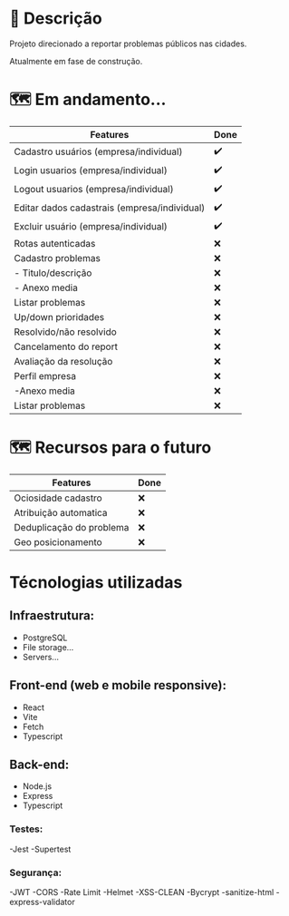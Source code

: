 # 📝 Descrição

Projeto direcionado a reportar problemas públicos nas cidades.

Atualmente em fase de construção.

# 🗺️ Em andamento...

| Features                                     | Done               |
| -------------------------------------------- | ------------------ |
| Cadastro usuários (empresa/individual)       | :heavy_check_mark: |
| Login usuarios (empresa/individual)          | :heavy_check_mark: |
| Logout usuarios (empresa/individual)         | :heavy_check_mark: |
| Editar dados cadastrais (empresa/individual) | :heavy_check_mark: |
| Excluir usuário (empresa/individual)         | :heavy_check_mark: |
| Rotas autenticadas                           | :x:                |
| Cadastro problemas                           | :x:                |
| - Titulo/descrição                           | :x:                |
| - Anexo media                                | :x:                |
| Listar problemas                             | :x:                |
| Up/down prioridades                          | :x:                |
| Resolvido/não resolvido                      | :x:                |
| Cancelamento do report                       | :x:                |
| Avaliação da resolução                       | :x:                |
| Perfil empresa                               | :x:                |
| -Anexo media                                 | :x:                |
| Listar problemas                             | :x:                |

# 🗺️ Recursos para o futuro

| Features                 | Done |
| ------------------------ | ---- |
| Ociosidade cadastro      | :x:  |
| Atribuição automatica    | :x:  |
| Deduplicação do problema | :x:  |
| Geo posicionamento       | :x:  |

# Técnologias utilizadas

## Infraestrutura:

- PostgreSQL
- File storage...
- Servers...

## Front-end (web e mobile responsive):

- React
- Vite
- Fetch
- Typescript

## Back-end:

- Node.js
- Express
- Typescript

### Testes:

-Jest
-Supertest

### Segurança:

-JWT
-CORS
-Rate Limit
-Helmet
-XSS-CLEAN
-Bycrypt
-sanitize-html
-express-validator
